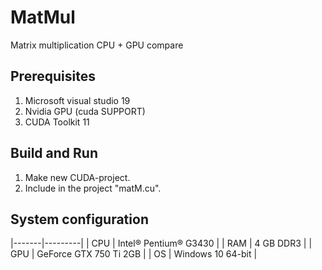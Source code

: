 # MatMul
Matrix multiplication CPU + GPU compare
## Prerequisites
1. Microsoft visual studio 19
2. Nvidia GPU (cuda SUPPORT)
3. CUDA Toolkit 11
## Build and Run
1. Make new CUDA-project.
2. Include in the project "matM.cu".
## System configuration
|-------|---------|
| CPU  | Intel® Pentium® G3430 |
| RAM  | 4 GB DDR3 |
| GPU  | GeForce GTX 750 Ti 2GB |
| OS   | Windows 10 64-bit  |
